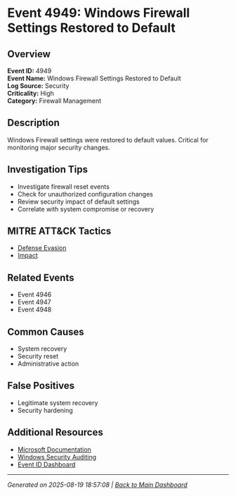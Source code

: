 # Event 4949: Windows Firewall Settings Restored to Default

## Overview
**Event ID:** 4949  
**Event Name:** Windows Firewall Settings Restored to Default  
**Log Source:** Security  
**Criticality:** High  
**Category:** Firewall Management  

## Description
Windows Firewall settings were restored to default values. Critical for monitoring major security changes.

## Investigation Tips
- Investigate firewall reset events
- Check for unauthorized configuration changes
- Review security impact of default settings
- Correlate with system compromise or recovery

## MITRE ATT&CK Tactics
- [Defense Evasion](https://attack.mitre.org/tactics/TA0005/)
- [Impact](https://attack.mitre.org/tactics/TA0040/)

## Related Events
- Event 4946
- Event 4947
- Event 4948

## Common Causes
- System recovery
- Security reset
- Administrative action

## False Positives
- Legitimate system recovery
- Security hardening

## Additional Resources
- [Microsoft Documentation](https://learn.microsoft.com/en-us/previous-versions/windows/it-pro/windows-10/security/threat-protection/auditing/event-4949)
- [Windows Security Auditing](https://learn.microsoft.com/en-us/windows/security/threat-protection/auditing/audit-events)
- [Event ID Dashboard](../index.html)

---
*Generated on 2025-08-19 18:57:08 | [Back to Main Dashboard](../index.html)*
